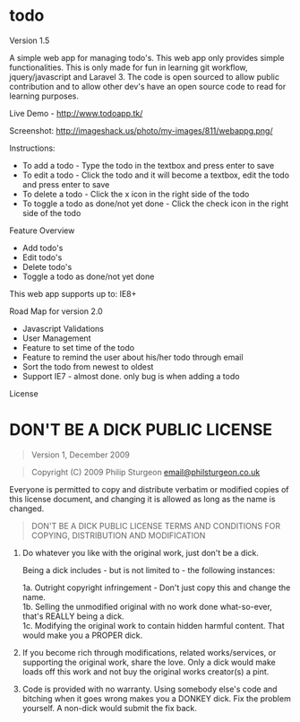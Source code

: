 todo
====

Version 1.5

A simple web app for managing todo's. This web app only provides simple functionalities. This is only made for fun in learning git workflow, jquery/javascript and Laravel 3. The code is open sourced to allow public contribution and to allow other dev's have an open source code to read for learning purposes.

Live Demo - http://www.todoapp.tk/

Screenshot: http://imageshack.us/photo/my-images/811/webappg.png/

Instructions:
* To add a todo - Type the todo in the textbox and press enter to save
* To edit a todo - Click the todo and it will become a textbox, edit the todo and press enter to save
* To delete a todo - Click the x icon in the right side of the todo
* To toggle a todo as done/not yet done - Click the check icon in the right side of the todo

Feature Overview
* Add todo's 
* Edit todo's
* Delete todo's
* Toggle a todo as done/not yet done

This web app supports up to: IE8+

Road Map for version 2.0
* Javascript Validations
* User Management
* Feature to set time of the todo
* Feature to remind the user about his/her todo through email
* Sort the todo from newest to oldest
* Support IE7 - almost done. only bug is when adding a todo

License

# DON'T BE A DICK PUBLIC LICENSE

> Version 1, December 2009

> Copyright (C) 2009 Philip Sturgeon <email@philsturgeon.co.uk>
 
 Everyone is permitted to copy and distribute verbatim or modified
 copies of this license document, and changing it is allowed as long
 as the name is changed.

> DON'T BE A DICK PUBLIC LICENSE
> TERMS AND CONDITIONS FOR COPYING, DISTRIBUTION AND MODIFICATION

 1. Do whatever you like with the original work, just don't be a dick.

     Being a dick includes - but is not limited to - the following instances:

	 1a. Outright copyright infringement - Don't just copy this and change the name.  
	 1b. Selling the unmodified original with no work done what-so-ever, that's REALLY being a dick.  
	 1c. Modifying the original work to contain hidden harmful content. That would make you a PROPER dick.  

 2. If you become rich through modifications, related works/services, or supporting the original work,
 share the love. Only a dick would make loads off this work and not buy the original works 
 creator(s) a pint.
 
 3. Code is provided with no warranty. Using somebody else's code and bitching when it goes wrong makes 
 you a DONKEY dick. Fix the problem yourself. A non-dick would submit the fix back.
